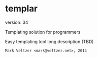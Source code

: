 templar
=======

version: 34

Templating solution for programmers

Easy templating tool long description (TBD)

	Mark Veltzer <mark@veltzer.net>, 2014
